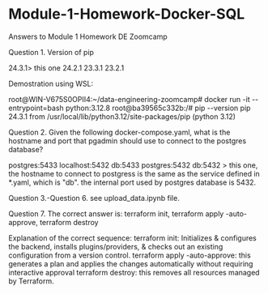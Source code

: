 # Module-1-Homework-Docker-SQL
Answers to Module 1 Homework DE Zoomcamp

Question 1. Version of pip

24.3.1> this one
24.2.1
23.3.1
23.2.1

Demostration using WSL:

root@WIN-V675S0OPII4:~/data-engineering-zoomcamp# docker run -it --entrypoint=bash python:3.12.8
root@ba39565c332b:/# pip --version
pip 24.3.1 from /usr/local/lib/python3.12/site-packages/pip (python 3.12)


Question 2. Given the following docker-compose.yaml, what is the hostname and port that pgadmin should use to connect to the postgres database?

postgres:5433
localhost:5432
db:5433
postgres:5432
db:5432 > this one, the hostname to connect to postgress is the same as the service defined in *.yaml, which is "db". the internal port used by postgres database is 5432.

Question 3.-Question 6. see upload_data.ipynb file.

Question 7.
The correct answer is: terraform init, terraform apply -auto-approve, terraform destroy

Explanation of the correct sequence:
terraform init: Initializes & configures the backend, installs plugins/providers, & checks out an existing configuration from a version control.
terraform apply -auto-approve: this generates a plan and applies the changes automatically without requiring interactive approval
terraform destroy: this removes all resources managed by Terraform.
